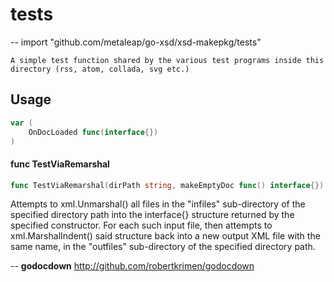 # tests
--
    import "github.com/metaleap/go-xsd/xsd-makepkg/tests"

	A simple test function shared by the various test programs inside this directory (rss, atom, collada, svg etc.)

## Usage

```go
var (
	OnDocLoaded func(interface{})
)
```

#### func  TestViaRemarshal

```go
func TestViaRemarshal(dirPath string, makeEmptyDoc func() interface{})
```
Attempts to xml.Unmarshal() all files in the "infiles" sub-directory of the
specified directory path into the interface{} structure returned by the
specified constructor. For each such input file, then attempts to
xml.MarshalIndent() said structure back into a new output XML file with the same
name, in the "outfiles" sub-directory of the specified directory path.

--
**godocdown** http://github.com/robertkrimen/godocdown